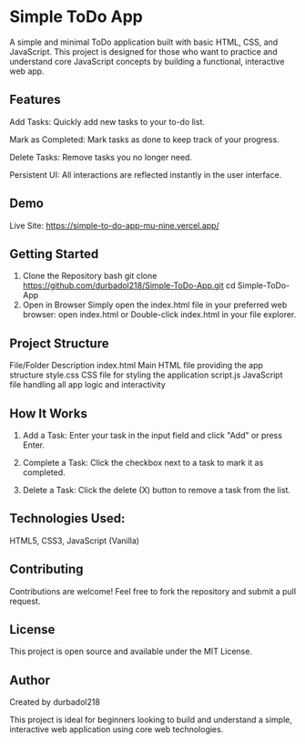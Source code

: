 # Simple ToDo App
A simple and minimal ToDo application built with basic HTML, CSS, and JavaScript. This project is designed for those who want to practice and understand core JavaScript concepts by building a functional, interactive web app.

## Features
Add Tasks: Quickly add new tasks to your to-do list.

Mark as Completed: Mark tasks as done to keep track of your progress.

Delete Tasks: Remove tasks you no longer need.

Persistent UI: All interactions are reflected instantly in the user interface.

## Demo
Live Site: https://simple-to-do-app-mu-nine.vercel.app/

## Getting Started
1. Clone the Repository
bash
git clone https://github.com/durbadol218/Simple-ToDo-App.git
cd Simple-ToDo-App
2. Open in Browser
Simply open the index.html file in your preferred web browser:
open index.html
or
Double-click index.html in your file explorer.

## Project Structure
File/Folder	Description
index.html	Main HTML file providing the app structure
style.css	CSS file for styling the application
script.js	JavaScript file handling all app logic and interactivity
## How It Works
1. Add a Task: Enter your task in the input field and click "Add" or press Enter.

2. Complete a Task: Click the checkbox next to a task to mark it as completed.

3. Delete a Task: Click the delete (X) button to remove a task from the list.

## Technologies Used: 
HTML5, CSS3, JavaScript (Vanilla)

## Contributing
Contributions are welcome! Feel free to fork the repository and submit a pull request.

## License
This project is open source and available under the MIT License.

## Author
Created by durbadol218

This project is ideal for beginners looking to build and understand a simple, interactive web application using core web technologies.
